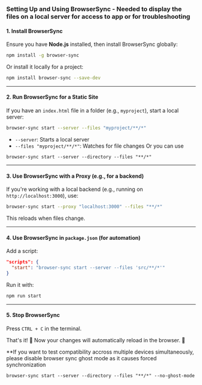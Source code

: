 ### **Setting Up and Using BrowserSync** - Needed to display the files on a local server for access to app or for troubleshooting  

#### **1. Install BrowserSync**
Ensure you have **Node.js** installed, then install BrowserSync globally:  
```sh
npm install -g browser-sync
```

Or install it locally for a project:  
```sh
npm install browser-sync --save-dev
```

---

#### **2. Run BrowserSync for a Static Site**
If you have an `index.html` file in a folder (e.g., `myproject`), start a local server:  
```sh
browser-sync start --server --files "myproject/**/*"
```
- `--server`: Starts a local server  
- `--files "myproject/**/*"`: Watches for file changes
Or you can use
```
browser-sync start --server --directory --files "**/*"
```

---

#### **3. Use BrowserSync with a Proxy (e.g., for a backend)**
If you're working with a local backend (e.g., running on `http://localhost:3000`), use:  
```sh
browser-sync start --proxy "localhost:3000" --files "**/*"
```
This reloads when files change.

---

#### **4. Use BrowserSync in `package.json` (for automation)**
Add a script:  
```json
"scripts": {
  "start": "browser-sync start --server --files 'src/**/*'"
}
```
Run it with:  
```sh
npm run start
```

---

#### **5. Stop BrowserSync**
Press `CTRL + C` in the terminal.

That's it! 🎉 Now your changes will automatically reload in the browser. 🚀

**If you want to test compatibility accross multiple devices simultaneously, please disable browser sync ghost mode as it causes forced synchronization

```
browser-sync start --server --directory --files "**/*" --no-ghost-mode
```
